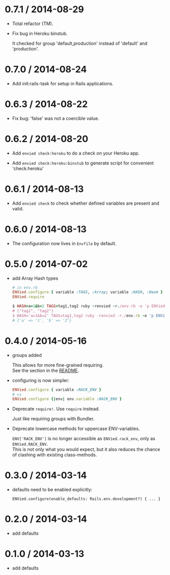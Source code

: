 # 0.7.1 / 2014-08-29

* Total refactor (TM).

* Fix bug in Heroku binstub.

  It checked for group 'default,production' instead of 'default' and 'production'.

# 0.7.0 / 2014-08-24

* Add init:rails-task for setup in Rails applications.

# 0.6.3 / 2014-08-22

* Fix bug: 'false' was not a coercible value.

# 0.6.2 / 2014-08-20

* Add `envied check:heroku` to do a check on your Heroku app.

* Add `envied check:heroku:binstub` to generate script for convenient 'check:heroku'

# 0.6.1 / 2014-08-13

* Add `envied check` to check whether defined variables are present and valid.

# 0.6.0 / 2014-08-13

* The configuration now lives in `Envfile` by default.

# 0.5.0 / 2014-07-02

* add Array Hash types

  ```ruby
  # in env.rb
  ENVied.configure { variable :TAGS, :Array; variable :HASH, :Hash }
  ENVied.require

  $ HASH=a=1&b=2 TAGS=tag1,tag2 ruby -renvied -r./env.rb -e 'p ENVied.TAGS'
  # ["tag1", "tag2"]
  $ HASH='a=1&b=2' TAGS=tag1,tag2 ruby -renvied -r./env.rb -e 'p ENVied.HASH'
  # {'a' => '1', 'b' => '2'}
  ```

# 0.4.0 / 2014-05-16

* groups added

  This allows for more fine-grained requiring.  
  See the section in the [README](https://github.com/eval/envied/tree/v0.4.0#groups).

* configuring is now simpler:

  ```ruby
  ENVied.configure { variable :RACK_ENV }
  # vs
  ENVied.configure {|env| env.variable :RACK_ENV }
  ```

* Deprecate `require!`. Use `require` instead.

  Just like requiring groups with Bundler.

* Deprecate lowercase methods for uppercase ENV-variables.

  `ENV['RACK_ENV']` is no longer accessible as `ENVied.rack_env`, only as `ENVied.RACK_ENV`.  
  This is not only what you would expect, but it also reduces the chance of clashing with existing class-methods.

# 0.3.0 / 2014-03-14

* defaults need to be enabled explicitly:

  `ENVied.configure(enable_defaults: Rails.env.development?) { ... }`

# 0.2.0 / 2014-03-14

* add defaults

# 0.1.0 / 2014-03-13

* add defaults
